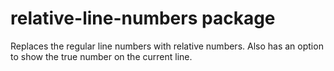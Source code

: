 # relative-line-numbers package

Replaces the regular line numbers with relative numbers.
Also has an option to show the true number on the current line.
